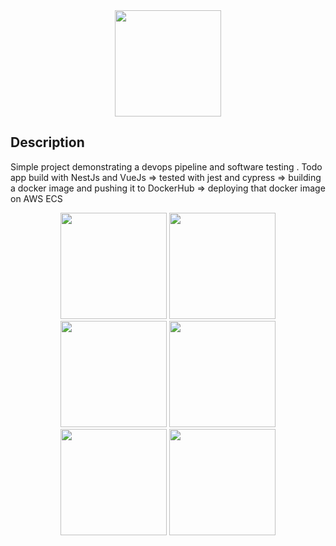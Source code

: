   
  
<div align="center" >
  <img src="https://seeklogo.com/images/D/devops-logo-CDF1353483-seeklogo.com.png" width="170"  />
</div>

## Description

Simple project demonstrating a devops pipeline and software testing .
Todo app build with NestJs and VueJs => tested with jest and cypress => building a docker image and pushing it to DockerHub => deploying that docker image on AWS ECS 

<div align="center" >
  <img src="https://nestjs.com/img/logo_text.svg" width="170"/>

  <img src="https://seeklogo.com/images/V/vue-js-logo-2C42B6690F-seeklogo.com.png" width="170"/>

  <img src="https://seeklogo.com/images/A/amazon-web-services-aws-logo-6C2E3DCD3E-seeklogo.com.png" width="170"/>

  <img src="https://seeklogo.com/images/D/docker-inc-logo-4A9A703EFB-seeklogo.com.png" width="170"  />



  <img src="https://upload.wikimedia.org/wikipedia/commons/a/a4/Cypress.png" width="170"  />


  <img src="https://miro.medium.com/max/300/1*veOyRtKTPeoqC_VlWNUc5Q.png" width="170"  />



</div >

